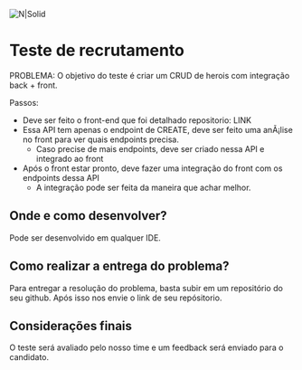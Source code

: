 ![N|Solid](https://aberto.com.br/wp-content/uploads/2018/01/aberto_logo_branco.png)

# Teste de recrutamento

PROBLEMA:
O objetivo do teste é criar um CRUD de herois com integração back + front.

Passos:
- Deve ser feito o front-end que foi detalhado repositorio: LINK
- Essa API tem apenas o endpoint de CREATE, deve ser feito uma anÃ¡lise no front para ver quais endpoints precisa.
    -  Caso precise de mais endpoints, deve ser criado nessa API e integrado ao front
- Após o front estar pronto, deve fazer uma integração do front com os endpoints dessa API
    - A integração pode ser feita da maneira que achar melhor.

## Onde e como desenvolver? 
Pode ser desenvolvido em qualquer IDE.

## Como realizar a entrega do problema? 

Para entregar a resolução do problema, basta subir em um repositório do seu github. Após isso nos envie o link de seu repósitorio. 

## Considerações finais
O teste será avaliado pelo nosso time e um feedback será enviado para o candidato.